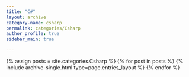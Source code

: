 ```yaml
---
title: "C#"
layout: archive
category-name: csharp
permalink: categories/Csharp
author_profile: true
sidebar_main: true

---
```



{% assign posts = site.categories.Csharp %}
{% for post in posts %} {% include archive-single.html type=page.entries_layout %} {% endfor %}